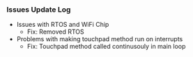 ### Issues Update Log
* Issues with RTOS and WiFi Chip
  * Fix: Removed RTOS  
* Problems with making touchpad method run on interrupts
  * Fix: Touchpad method called continusouly in main loop
